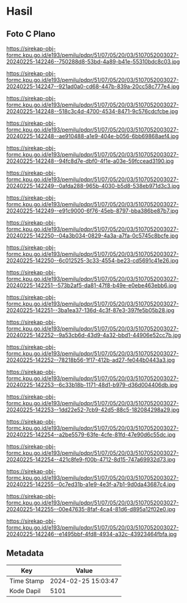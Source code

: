 # Hasil

## Foto C Plano

https://sirekap-obj-formc.kpu.go.id/e193/pemilu/pdpr/51/07/05/20/03/5107052003027-20240225-142246--750288d8-53bd-4a89-b41e-55310bdc8c03.jpg

https://sirekap-obj-formc.kpu.go.id/e193/pemilu/pdpr/51/07/05/20/03/5107052003027-20240225-142247--921ad0a0-cd68-447b-839a-20cc58c777e4.jpg

https://sirekap-obj-formc.kpu.go.id/e193/pemilu/pdpr/51/07/05/20/03/5107052003027-20240225-142248--518c3c4d-4700-4534-8471-9c576cdcfcbe.jpg

https://sirekap-obj-formc.kpu.go.id/e193/pemilu/pdpr/51/07/05/20/03/5107052003027-20240225-142248--ae910488-a1e9-404e-b056-6bb69868aef4.jpg

https://sirekap-obj-formc.kpu.go.id/e193/pemilu/pdpr/51/07/05/20/03/5107052003027-20240225-142248--94fc8d7e-dbf0-4f1e-a03e-59fccead3190.jpg

https://sirekap-obj-formc.kpu.go.id/e193/pemilu/pdpr/51/07/05/20/03/5107052003027-20240225-142249--0afda288-965b-4030-b5d8-538eb971d3c3.jpg

https://sirekap-obj-formc.kpu.go.id/e193/pemilu/pdpr/51/07/05/20/03/5107052003027-20240225-142249--e91c9000-6f76-45eb-8797-bba386be87b7.jpg

https://sirekap-obj-formc.kpu.go.id/e193/pemilu/pdpr/51/07/05/20/03/5107052003027-20240225-142250--04a3b034-0829-4a3a-a7fa-0c5745c8bcfe.jpg

https://sirekap-obj-formc.kpu.go.id/e193/pemilu/pdpr/51/07/05/20/03/5107052003027-20240225-142250--6c012525-3c33-4554-be23-cd5691c41e26.jpg

https://sirekap-obj-formc.kpu.go.id/e193/pemilu/pdpr/51/07/05/20/03/5107052003027-20240225-142251--573b2af5-da81-47f8-b49e-e0ebe463ebb6.jpg

https://sirekap-obj-formc.kpu.go.id/e193/pemilu/pdpr/51/07/05/20/03/5107052003027-20240225-142251--3ba1ea37-136d-4c3f-87e3-397fe5b05b28.jpg

https://sirekap-obj-formc.kpu.go.id/e193/pemilu/pdpr/51/07/05/20/03/5107052003027-20240225-142252--9a53cb6d-43d9-4a32-bbd1-44906e52cc7b.jpg

https://sirekap-obj-formc.kpu.go.id/e193/pemilu/pdpr/51/07/05/20/03/5107052003027-20240225-142252--78218b56-1f17-412b-ad27-fe044b0443a3.jpg

https://sirekap-obj-formc.kpu.go.id/e193/pemilu/pdpr/51/07/05/20/03/5107052003027-20240225-142253--6c33b18b-1171-48d1-b979-d36d004406db.jpg

https://sirekap-obj-formc.kpu.go.id/e193/pemilu/pdpr/51/07/05/20/03/5107052003027-20240225-142253--1dd22e52-7cb9-42d5-88c5-182084298a29.jpg

https://sirekap-obj-formc.kpu.go.id/e193/pemilu/pdpr/51/07/05/20/03/5107052003027-20240225-142254--a2be5579-63fe-4cfe-81fd-47e90d6c55dc.jpg

https://sirekap-obj-formc.kpu.go.id/e193/pemilu/pdpr/51/07/05/20/03/5107052003027-20240225-142254--421c8fe9-f00b-4712-8d15-747a69932d73.jpg

https://sirekap-obj-formc.kpu.go.id/e193/pemilu/pdpr/51/07/05/20/03/5107052003027-20240225-142255--0c7ed31b-a1e9-4e3f-a7b1-9d0da43687c4.jpg

https://sirekap-obj-formc.kpu.go.id/e193/pemilu/pdpr/51/07/05/20/03/5107052003027-20240225-142255--00e47635-8faf-4ca4-81d6-d895a12f02e0.jpg

https://sirekap-obj-formc.kpu.go.id/e193/pemilu/pdpr/51/07/05/20/03/5107052003027-20240225-142246--e1495bbf-4fd8-4934-a32c-43923464fbfa.jpg


## Metadata

| Key        | Value               |
| ---------- | ------------------- |
| Time Stamp | 2024-02-25 15:03:47 |
| Kode Dapil | 5101                |



